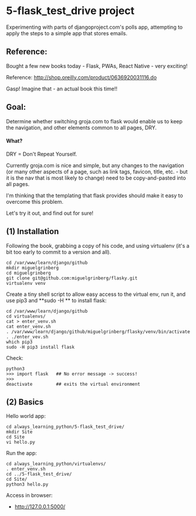 
# 5-flask_test_drive project

Experimenting with parts of djangoproject.com's polls app, attempting to apply the steps to a simple app that stores emails.

## Reference:

Bought a few new books today - Flask, PWAs, React Native - very exciting!

Reference: http://shop.oreilly.com/product/0636920031116.do

Gasp!  Imagine that - an actual book this time!!

## Goal:

Determine whether switching groja.com to flask would enable us to keep the navigation,
and other elements common to all pages, DRY.

#### What?

DRY = Don't Repeat Yourself.

Currently groja.com is nice and simple, but any changes to the navigation
(or many other aspects of a page, such as link tags, favicon, title, etc. -
but it is the nav that is most likely to change) need to be copy-and-pasted into all pages.

I'm thinking that the templating that flask provides should make it easy to overcome this problem.

Let's try it out, and find out for sure!

## (1) Installation

Following the book, grabbing a copy of his code, and using virtualenv (it's a bit too early to commit to a version and all).

```
cd /var/www/learn/django/github
mkdir miguelgrinberg
cd miguelgrinberg
git clone git@github.com:miguelgrinberg/flasky.git
virtualenv venv
```

Create a tiny shell script to allow easy access to the virtual env, run it, and use pip3 and **sudo -H ** to install flask:

```
cd /var/www/learn/django/github
cd virtualenvs/
cat > enter_venv.sh
cat enter_venv.sh
. /var/www/learn/django/github/miguelgrinberg/flasky/venv/bin/activate
. ./enter_vev.sh
which pip3
sudo -H pip3 install flask
```

Check:

```
python3
>>> import flask   ## No error message -> success!
>>>
deactivate         ## exits the virtual environment
```

## (2) Basics

Hello world app:

```
cd always_learning_python/5-flask_test_drive/
mkdir Site
cd Site
vi hello.py
```

Run the app:

```
cd always_learning_python/virtualenvs/
. enter_venv.sh
cd ../5-flask_test_drive/
cd Site/
python3 hello.py
```

Access in browser:

* http://127.0.0.1:5000/



